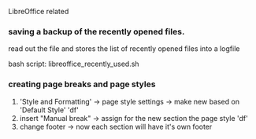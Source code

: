 LibreOffice related 


### saving a backup of the recently opened files. 

read out the file and stores the list of recently opened files into a logfile

bash script: 
libreoffice_recently_used.sh

### creating page breaks and page styles 

1. 'Style and Formatting' -> page style settings -> make new based on 'Default Style' 'df'
2. insert "Manual break" -> assign for the new section the page style 'df'
3. change footer -> now each section will have it's own footer
